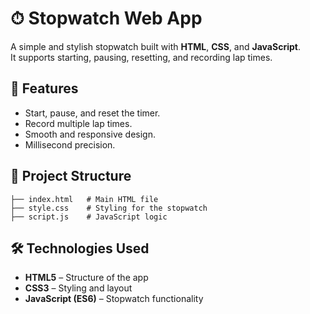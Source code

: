 # ⏱ Stopwatch Web App

A simple and stylish stopwatch built with **HTML**, **CSS**, and **JavaScript**.  
It supports starting, pausing, resetting, and recording lap times.

## 🚀 Features
- Start, pause, and reset the timer.
- Record multiple lap times.
- Smooth and responsive design.
- Millisecond precision.

## 📂 Project Structure
```
├── index.html   # Main HTML file
├── style.css    # Styling for the stopwatch
├── script.js    # JavaScript logic
```

## 🛠 Technologies Used
- **HTML5** – Structure of the app
- **CSS3** – Styling and layout
- **JavaScript (ES6)** – Stopwatch functionality



